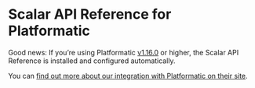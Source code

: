 # Scalar API Reference for Platformatic

Good news: If you’re using Platformatic [v1.16.0](https://github.com/platformatic/platformatic/releases/tag/v1.16.0) or higher, the Scalar API Reference is installed and configured automatically.

You can [find out more about our integration with Platformatic on their site](https://blog.platformatic.dev/platformatic-and-scalar-announce-partnership-pioneering-the-future-of-developer-tooling).
